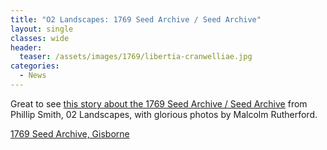 ```yaml
---
title: "O2 Landscapes: 1769 Seed Archive / Seed Archive"
layout: single
classes: wide
header:
  teaser: /assets/images/1769/libertia-cranwelliae.jpg
categories:
  - News
---
```


Great to see [this story about the 1769 Seed Archive / Seed Archive](https://www.o2landscapes.com/portfolio/1769-garden-gisborne/) from Phillip Smith, 02 Landscapes, with glorious photos by Malcolm Rutherford.

[1769 Seed Archive, Gisborne](https://www.o2landscapes.com/portfolio/1769-garden-gisborne/)